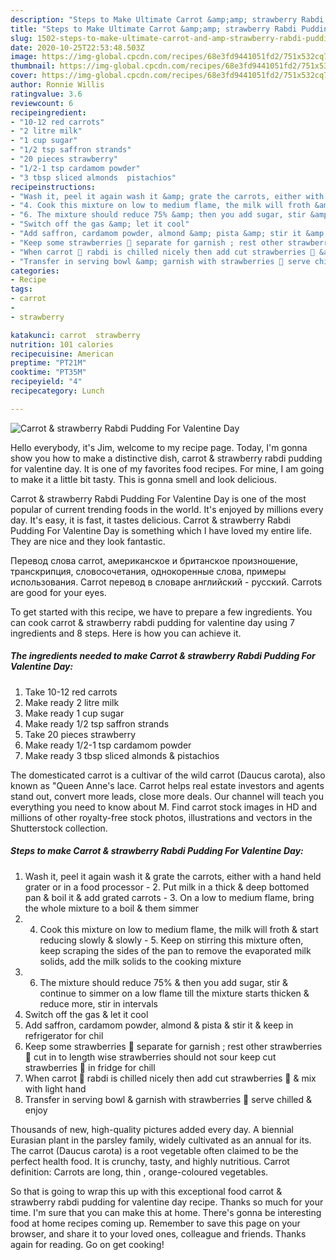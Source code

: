 ```yaml
---
description: "Steps to Make Ultimate Carrot &amp;amp; strawberry Rabdi Pudding For Valentine Day"
title: "Steps to Make Ultimate Carrot &amp;amp; strawberry Rabdi Pudding For Valentine Day"
slug: 1502-steps-to-make-ultimate-carrot-and-amp-strawberry-rabdi-pudding-for-valentine-day
date: 2020-10-25T22:53:48.503Z
image: https://img-global.cpcdn.com/recipes/68e3fd9441051fd2/751x532cq70/carrot-strawberry-rabdi-pudding-for-valentine-day-recipe-main-photo.jpg
thumbnail: https://img-global.cpcdn.com/recipes/68e3fd9441051fd2/751x532cq70/carrot-strawberry-rabdi-pudding-for-valentine-day-recipe-main-photo.jpg
cover: https://img-global.cpcdn.com/recipes/68e3fd9441051fd2/751x532cq70/carrot-strawberry-rabdi-pudding-for-valentine-day-recipe-main-photo.jpg
author: Ronnie Willis
ratingvalue: 3.6
reviewcount: 6
recipeingredient:
- "10-12 red carrots"
- "2 litre milk"
- "1 cup sugar"
- "1/2 tsp saffron strands"
- "20 pieces strawberry"
- "1/2-1 tsp cardamom powder"
- "3 tbsp sliced almonds  pistachios"
recipeinstructions:
- "Wash it, peel it again wash it &amp; grate the carrots, either with a hand held grater or in a food processor 2. Put milk in a thick &amp; deep bottomed pan &amp; boil it &amp; add grated carrots  3. On a low to medium flame, bring the whole mixture to a boil &amp; them simmer"
- "4. Cook this mixture on low to medium flame, the milk will froth &amp; start reducing slowly &amp; slowly 5. Keep on stirring this mixture often, keep scraping the sides of the pan to remove the evaporated milk solids, add the milk solids to the cooking mixture"
- "6. The mixture should reduce 75% &amp; then you add sugar, stir &amp; continue to simmer on a low flame till the mixture starts thicken &amp; reduce more, stir in intervals"
- "Switch off the gas &amp; let it cool"
- "Add saffron, cardamom powder, almond &amp; pista &amp; stir it &amp; keep in refrigerator for chil"
- "Keep some strawberries 🍓 separate for garnish ; rest other strawberries 🍓 cut in to length wise  strawberries should not sour  keep cut strawberries 🍓 in fridge for chill"
- "When carrot 🥕 rabdi is chilled nicely then add cut strawberries 🍓 &amp; mix with light hand"
- "Transfer in serving bowl &amp; garnish with strawberries 🍓 serve chilled &amp; enjoy"
categories:
- Recipe
tags:
- carrot
- 
- strawberry

katakunci: carrot  strawberry 
nutrition: 101 calories
recipecuisine: American
preptime: "PT21M"
cooktime: "PT35M"
recipeyield: "4"
recipecategory: Lunch

---
```



![Carrot &amp; strawberry Rabdi Pudding For Valentine Day](https://img-global.cpcdn.com/recipes/68e3fd9441051fd2/751x532cq70/carrot-strawberry-rabdi-pudding-for-valentine-day-recipe-main-photo.jpg)

Hello everybody, it's Jim, welcome to my recipe page. Today, I'm gonna show you how to make a distinctive dish, carrot &amp; strawberry rabdi pudding for valentine day. It is one of my favorites food recipes. For mine, I am going to make it a little bit tasty. This is gonna smell and look delicious.

Carrot &amp; strawberry Rabdi Pudding For Valentine Day is one of the most popular of current trending foods in the world. It's enjoyed by millions every day. It's easy, it is fast, it tastes delicious. Carrot &amp; strawberry Rabdi Pudding For Valentine Day is something which I have loved my entire life. They are nice and they look fantastic.

Перевод слова carrot, американское и британское произношение, транскрипция, словосочетания, однокоренные слова, примеры использования. Carrot перевод в словаре английский - русский. Carrots are good for your eyes.


To get started with this recipe, we have to prepare a few ingredients. You can cook carrot &amp; strawberry rabdi pudding for valentine day using 7 ingredients and 8 steps. Here is how you can achieve it.

<!--inarticleads1-->

##### The ingredients needed to make Carrot &amp; strawberry Rabdi Pudding For Valentine Day:

1. Take 10-12 red carrots
1. Make ready 2 litre milk
1. Make ready 1 cup sugar
1. Make ready 1/2 tsp saffron strands
1. Take 20 pieces strawberry
1. Make ready 1/2-1 tsp cardamom powder
1. Make ready 3 tbsp sliced almonds &amp; pistachios


The domesticated carrot is a cultivar of the wild carrot (Daucus carota), also known as &#34;Queen Anne&#39;s lace. Carrot helps real estate investors and agents stand out, convert more leads, close more deals. Our channel will teach you everything you need to know about M. Find carrot stock images in HD and millions of other royalty-free stock photos, illustrations and vectors in the Shutterstock collection. 

<!--inarticleads2-->

##### Steps to make Carrot &amp; strawberry Rabdi Pudding For Valentine Day:

1. Wash it, peel it again wash it &amp; grate the carrots, either with a hand held grater or in a food processor - 2. Put milk in a thick &amp; deep bottomed pan &amp; boil it &amp; add grated carrots  - 3. On a low to medium flame, bring the whole mixture to a boil &amp; them simmer
1. 4. Cook this mixture on low to medium flame, the milk will froth &amp; start reducing slowly &amp; slowly - 5. Keep on stirring this mixture often, keep scraping the sides of the pan to remove the evaporated milk solids, add the milk solids to the cooking mixture
1. 6. The mixture should reduce 75% &amp; then you add sugar, stir &amp; continue to simmer on a low flame till the mixture starts thicken &amp; reduce more, stir in intervals
1. Switch off the gas &amp; let it cool
1. Add saffron, cardamom powder, almond &amp; pista &amp; stir it &amp; keep in refrigerator for chil
1. Keep some strawberries 🍓 separate for garnish ; rest other strawberries 🍓 cut in to length wise  strawberries should not sour  keep cut strawberries 🍓 in fridge for chill
1. When carrot 🥕 rabdi is chilled nicely then add cut strawberries 🍓 &amp; mix with light hand
1. Transfer in serving bowl &amp; garnish with strawberries 🍓 serve chilled &amp; enjoy


Thousands of new, high-quality pictures added every day. A biennial Eurasian plant in the parsley family, widely cultivated as an annual for its. The carrot (Daucus carota) is a root vegetable often claimed to be the perfect health food. It is crunchy, tasty, and highly nutritious. Carrot definition: Carrots are long, thin , orange-coloured vegetables. 

So that is going to wrap this up with this exceptional food carrot &amp; strawberry rabdi pudding for valentine day recipe. Thanks so much for your time. I'm sure that you can make this at home. There's gonna be interesting food at home recipes coming up. Remember to save this page on your browser, and share it to your loved ones, colleague and friends. Thanks again for reading. Go on get cooking!
